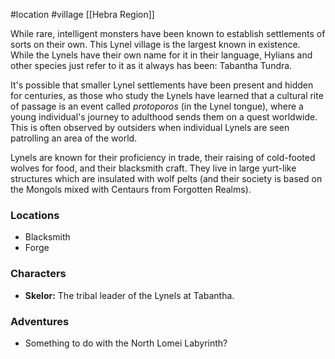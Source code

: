 #location #village  [[Hebra Region]]

While rare, intelligent monsters have been known to establish settlements of sorts on their own. This Lynel village is the largest known in existence. While the Lynels have their own name for it in their language, Hylians and other species just refer to it as it always has been: Tabantha Tundra.

It's possible that smaller Lynel settlements have been present and hidden for centuries, as those who study the Lynels have learned that a cultural rite of passage is an event called *protoporos* (in the Lynel tongue), where a young individual's journey to adulthood sends them on a quest worldwide. This is often observed by outsiders when individual Lynels are seen patrolling an area of the world.

Lynels are known for their proficiency in trade, their raising of cold-footed wolves for food, and their blacksmith craft. They live in large yurt-like structures which are insulated with wolf pelts (and their society is based on the Mongols mixed with Centaurs from Forgotten Realms).

### Locations
- Blacksmith
- Forge

### Characters

 - **Skelor:** The tribal leader of the Lynels at Tabantha.

### Adventures

 - Something to do with the North Lomei Labyrinth?